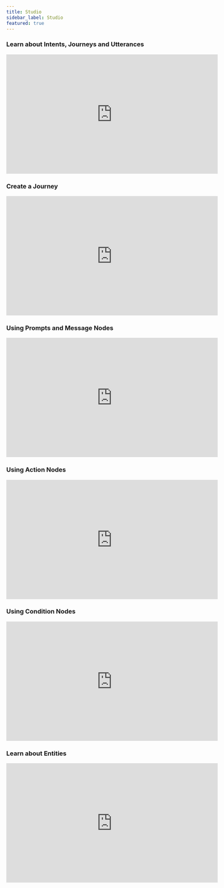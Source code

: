 ```yaml
---
title: Studio
sidebar_label: Studio
featured: true
---
```


### Learn about Intents, Journeys and Utterances

<iframe width="560" height="315" src="https://www.youtube.com/embed/SKkZCFXDy30" title="YouTube video player" frameborder="0" allow="autoplay; clipboard-write; picture-in-picture" allowfullscreen></iframe>

### Create a Journey

<iframe width="560" height="315" src="https://www.youtube.com/embed/sEcaUbfxq7k" title="YouTube video player" frameborder="0" allow="autoplay; clipboard-write; picture-in-picture" allowfullscreen></iframe>

### Using Prompts and Message Nodes

<iframe width="560" height="315" src="https://www.youtube.com/embed/
2wd1qzuxbMI" title="YouTube video player" frameborder="0" allow="autoplay; clipboard-write; picture-in-picture" allowfullscreen></iframe>

### Using Action Nodes

<iframe width="560" height="315" src="https://www.youtube.com/embed/-dzYNPp6rPo" title="YouTube video player" frameborder="0" allow="autoplay; clipboard-write; picture-in-picture" allowfullscreen></iframe>

### Using Condition Nodes

<iframe width="560" height="315" src="https://www.youtube.com/embed/lCzwrr1GuAk" title="YouTube video player" frameborder="0" allow="autoplay; clipboard-write; picture-in-picture" allowfullscreen></iframe>

### Learn about Entities

<iframe width="560" height="315" src="https://www.youtube.com/embed/eYqVIgo5IoU" title="YouTube video player" frameborder="0" allow="autoplay; clipboard-write; picture-in-picture" allowfullscreen></iframe>

